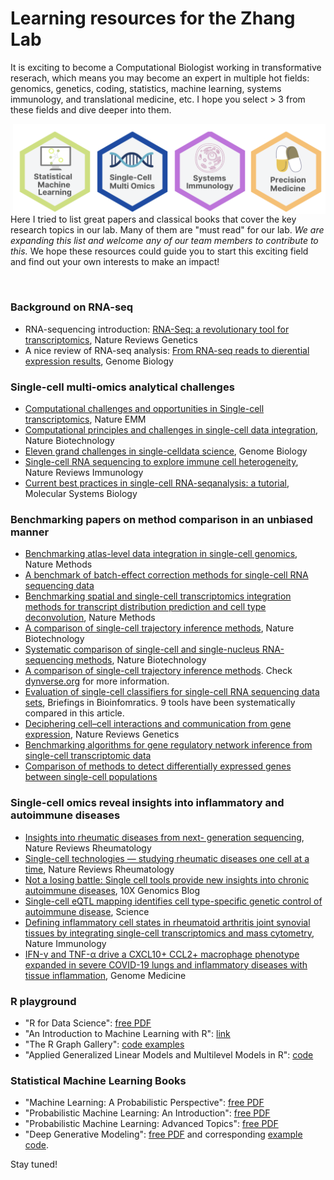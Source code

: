# Learning resources for the Zhang Lab

It is exciting to become a Computational Biologist working in transformative reserach, which means you may become an expert in multiple hot fields: genomics, genetics, coding, statistics, machine learning, systems immunology, and translational medicine, etc. I hope you select > 3 from these fields and dive deeper into them. 

<img src="https://github.com/fanzhanglab/Zhang_lab_manual/blob/main/fields.png" width="500" align="right">

Here I tried to list great papers and classical books that cover the key research topics in our lab. Many of them are "must read" for our lab. *We are expanding this list and welcome any of our team members to contribute to this.* We hope these resources could guide you to start this exciting field and find out your own interests to make an impact!

<br />


### Background on RNA-seq
- RNA-sequencing introduction: [RNA-Seq: a revolutionary tool for transcriptomics](https://www.nature.com/articles/nrg2484), Nature Reviews Genetics
- A nice review of RNA-seq analysis: [From RNA-seq reads to dierential expression results](https://genomebiology.biomedcentral.com/articles/10.1186/gb-2010-11-12-220), Genome Biology

### Single-cell multi-omics analytical challenges
- [Computational challenges and opportunities in Single-cell transcriptomics](https://www.nature.com/articles/s12276-020-0422-0), Nature EMM
- [Computational principles and challenges in single-cell data integration](https://www.nature.com/articles/s41587-021-00895-7), Nature Biotechnology
- [Eleven grand challenges in single-celldata science](https://genomebiology.biomedcentral.com/articles/10.1186/s13059-020-1926-6), Genome Biology
- [Single-cell RNA sequencing to explore immune cell heterogeneity](https://www.nature.com/articles/nri.2017.76), Nature Reviews Immunology
- [Current best practices in single-cell RNA-seqanalysis: a tutorial](https://www.embopress.org/doi/full/10.15252/msb.20188746), Molecular Systems Biology

### Benchmarking papers on method comparison in an unbiased manner
- [Benchmarking atlas-level data integration in single-cell genomics](https://www.nature.com/articles/s41592-021-01336-8), Nature Methods
- [A benchmark of batch-effect correction methods for single-cell RNA sequencing data](https://genomebiology.biomedcentral.com/articles/10.1186/s13059-019-1850-9)
- [Benchmarking spatial and single-cell transcriptomics integration methods for transcript distribution prediction and cell type deconvolution](https://www.nature.com/articles/s41592-022-01480-9), Nature Methods
- [A comparison of single-cell trajectory inference methods](https://www.nature.com/articles/s41587-019-0071-9), Nature Biotechnology
- [Systematic comparison of single-cell and single-nucleus RNA-sequencing methods](https://www.nature.com/articles/s41587-020-0465-8), Nature Biotechnology
- [A comparison of single-cell trajectory inference methods](https://www.nature.com/articles/s41587-019-0071-9). Check [dynverse.org](https://dynverse.org/) for more information.
- [Evaluation of single-cell classifiers for single-cell RNA sequencing data sets](https://academic.oup.com/bib/article/21/5/1581/5593804?login=false), Briefings in Bioinfomratics. 9 tools have been systematically compared in this article.
- [Deciphering cell–cell interactions and communication from gene expression](https://www.nature.com/articles/s41576-020-00292-x), Nature Reviews Genetics
- [Benchmarking algorithms for gene regulatory network inference from single-cell transcriptomic data](https://www.nature.com/articles/s41592-019-0690-6)
- [Comparison of methods to detect differentially expressed genes between single-cell populations](https://academic.oup.com/bib/article/18/5/735/2562772?login=false)


### Single-cell omics reveal insights into inflammatory and autoimmune diseases
- [Insights into rheumatic diseases from next- generation  sequencing](https://www.nature.com/articles/s41584-019-0217-7), Nature Reviews Rheumatology
- [Single-cell technologies — studying rheumatic diseases one cell at a time](https://www.nature.com/articles/s41584-019-0220-z), Nature Reviews Rheumatology
- [Not a losing battle: Single cell tools provide new insights into chronic autoimmune diseases](https://www.10xgenomics.com/blog/not-a-losing-battle-single-cell-tools-provide-new-insights-into-chronic-autoimmune-diseases), 10X Genomics Blog
- [Single-cell eQTL mapping identifies cell type-specific genetic control of autoimmune disease](https://www.science.org/doi/10.1126/science.abf3041), Science
- [Defining inflammatory cell states in rheumatoid arthritis joint synovial tissues by integrating single-cell transcriptomics and mass cytometry](https://www.nature.com/articles/s41590-019-0378-1), Nature Immunology
- [IFN-γ and TNF-α drive a CXCL10+ CCL2+ macrophage phenotype expanded in severe COVID-19 lungs and inflammatory diseases with tissue inflammation](https://genomemedicine.biomedcentral.com/articles/10.1186/s13073-021-00881-3), Genome Medicine


### R playground 
- "R for Data Science": [free PDF](https://r4ds.had.co.nz/index.html)
- "An Introduction to Machine Learning with R": [link](https://lgatto.github.io/IntroMachineLearningWithR/an-introduction-to-machine-learning-with-r.html)
- "The R Graph Gallery": [code examples](https://r-graph-gallery.com/)
- "Applied Generalized Linear Models and Multilevel Models in R": [code](https://bookdown.org/roback/bookdown-BeyondMLR/)


### Statistical Machine Learning Books 
- "Machine Learning: A Probabilistic Perspective": [free PDF](https://probml.github.io/pml-book/book0.html)
- "Probabilistic Machine Learning: An Introduction": [free PDF](https://probml.github.io/pml-book/book1.html)
- "Probabilistic Machine Learning: Advanced Topics": [free PDF](https://probml.github.io/pml-book/book2.html)
- "Deep Generative Modeling": [free PDF](https://link.springer.com/book/10.1007/978-3-030-93158-2) and corresponding [example code](https://github.com/jmtomczak/intro_dgm).


Stay tuned!



